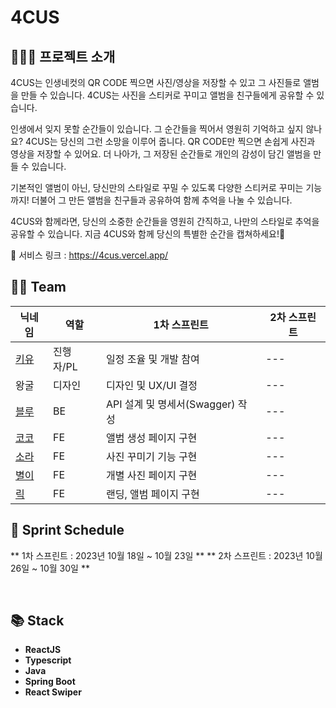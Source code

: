 # 4CUS


## 💁🏻‍♀️ 프로젝트 소개
4CUS는 인생네컷의 QR CODE 찍으면 사진/영상을 저장할 수 있고 그 사진들로 앨범을 만들 수 있습니다.
4CUS는 사진을 스티커로 꾸미고 앨범을 친구들에게 공유할 수 있습니다.

인생에서 잊지 못할 순간들이 있습니다. 그 순간들을 찍어서 영원히 기억하고 싶지 않나요? 4CUS는 당신의 그런 소망을 이루어 줍니다. QR CODE만 찍으면 손쉽게 사진과 영상을 저장할 수 있어요. 더 나아가, 그 저장된 순간들로 개인의 감성이 담긴 앨범을 만들 수 있습니다.

기본적인 앨범이 아닌, 당신만의 스타일로 꾸밀 수 있도록 다양한 스티커로 꾸미는 기능까지! 더불어 그 만든 앨범을 친구들과 공유하여 함께 추억을 나눌 수 있습니다.

4CUS와 함께라면, 당신의 소중한 순간들을 영원히 간직하고, 나만의 스타일로 추억을 공유할 수 있습니다. 지금 4CUS와 함께 당신의 특별한 순간을 캡쳐하세요!🥳



🔗 서비스 링크 : https://4cus.vercel.app/


## 🤼‍♂️ Team

| 닉네임 | 역할 | 1차 스프린트 | 2차 스프린트 | 
| --- | --- | --- | --- |
| [키유](https://github.com/hyunjoogo) | 진행자/PL | 일정 조율 및 개발 참여 | --- |
| 왕굴 | 디자인 |  디자인 및 UX/UI 결정 | --- |
| [블루](https://github.com/evga7) | BE | API 설계 및 명세서(Swagger) 작성 | --- |
| [코코](https://github.com/y00eunji) | FE | 앨범 생성 페이지 구현 | --- |
| [소라](https://github.com/developer-sora) | FE | 사진 꾸미기 기능 구현 | --- |
| [별이](https://github.com/siwon99) | FE | 개별 사진 페이지 구현 | --- |
| [릭](https://github.com/YoonJoowon) | FE | 랜딩, 앨범 페이지 구현 | --- |</br>

## 📆 Sprint Schedule

** 1차 스프린트 : 2023년 10월 18일 ~ 10월 23일 **
** 2차 스프린트 : 2023년 10월 26일 ~ 10월 30일 **

</br>

## 📚 Stack

- **ReactJS**
- **Typescript**
- **Java**
- **Spring Boot**
- **React Swiper**
</br>

